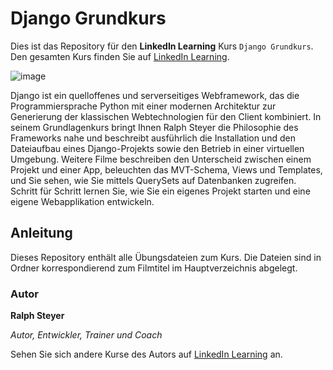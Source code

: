 # Django Grundkurs

Dies ist das Repository für den **LinkedIn Learning** Kurs `Django Grundkurs`. Den gesamten Kurs finden Sie auf [LinkedIn Learning][lil-course-url].

![image](https://user-images.githubusercontent.com/61017085/187712293-2d201971-ea38-43fa-ae6c-486cc9f343da.png) 

Django ist ein quelloffenes und serverseitiges Webframework, das die Programmiersprache Python mit einer modernen Architektur zur Generierung der klassischen Webtechnologien für den Client kombiniert. In seinem Grundlagenkurs bringt Ihnen Ralph Steyer die Philosophie des Frameworks nahe und beschreibt ausführlich die Installation und den Dateiaufbau eines Django-Projekts sowie den Betrieb in einer virtuellen Umgebung. Weitere Filme beschreiben den Unterscheid zwischen einem Projekt und einer App, beleuchten das MVT-Schema, Views und Templates, und Sie sehen, wie Sie mittels QuerySets auf Datenbanken zugreifen. Schritt für Schritt lernen Sie, wie Sie ein eigenes Projekt starten und eine eigene Webapplikation entwickeln.

## Anleitung

Dieses Repository enthält alle Übungsdateien zum Kurs. Die Dateien sind in Ordner korrespondierend zum Filmtitel im Hauptverzeichnis abgelegt.

### Autor

**Ralph Steyer**

_Autor, Entwickler, Trainer und Coach_

Sehen Sie sich andere Kurse des Autors auf [LinkedIn Learning](https://www.linkedin.com/learning/instructors/ralph-steyer) an.

[0]: # (Replace these placeholder URLs with actual course URLs)
[lil-course-url]: https://www.linkedin.com/learning/django-grundkurs
